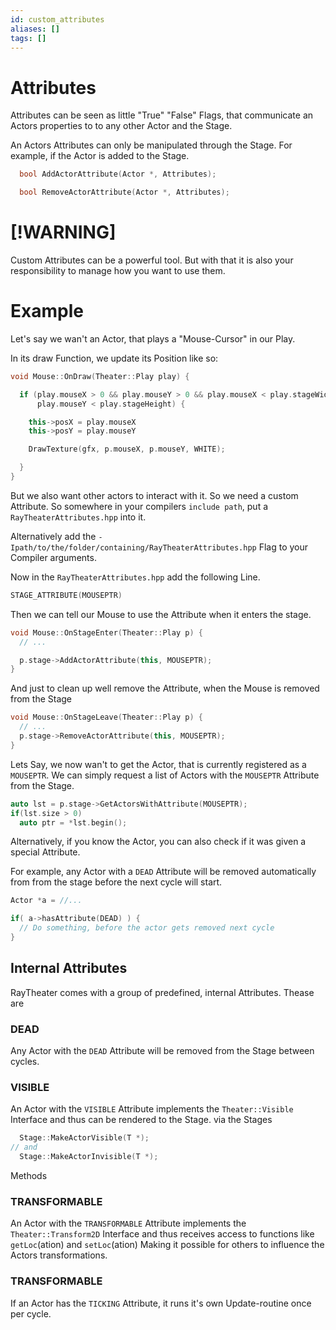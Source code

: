 ```yaml
---
id: custom_attributes
aliases: []
tags: []
---
```


# Attributes

Attributes can be seen as little "True" "False" Flags, that communicate
an Actors properties to to any other Actor and the Stage.

An Actors Attributes can only be manipulated through the Stage.
For example, if the Actor is added to the Stage.

```cpp
  bool AddActorAttribute(Actor *, Attributes);

  bool RemoveActorAttribute(Actor *, Attributes);
```

# [!WARNING]
Custom Attributes can be a powerful tool.
But with that it is also your responsibility to manage how you want to use them.


# Example

Let's say we wan't an Actor, that plays a "Mouse-Cursor" in our Play.

In its draw Function, we update its Position like so:
```cpp
void Mouse::OnDraw(Theater::Play play) {

  if (play.mouseX > 0 && play.mouseY > 0 && play.mouseX < play.stageWidth &&
      play.mouseY < play.stageHeight) {

    this->posX = play.mouseX
    this->posY = play.mouseY

    DrawTexture(gfx, p.mouseX, p.mouseY, WHITE);

  }
}
```

But we also want other actors to interact with it.
So we need a custom Attribute.
So somewhere in your compilers `include path`, put a `RayTheaterAttributes.hpp` into it.

Alternatively add the `-Ipath/to/the/folder/containing/RayTheaterAttributes.hpp` Flag
to your Compiler arguments.

Now in the `RayTheaterAttributes.hpp` add the following Line.
```cpp
STAGE_ATTRIBUTE(MOUSEPTR)
```

Then we can tell our Mouse to use the Attribute when it enters the stage.

```cpp
void Mouse::OnStageEnter(Theater::Play p) {
  // ...

  p.stage->AddActorAttribute(this, MOUSEPTR);
}
```

And just to clean up well remove the Attribute, when the Mouse is removed from the Stage
```cpp
void Mouse::OnStageLeave(Theater::Play p) {
  // ...
  p.stage->RemoveActorAttribute(this, MOUSEPTR);
}
```

Lets Say, we now wan't to get the Actor, that is currently registered as a `MOUSEPTR`.
We can simply request a list of Actors with the `MOUSEPTR` Attribute from the Stage.
```cpp
auto lst = p.stage->GetActorsWithAttribute(MOUSEPTR);
if(lst.size > 0)
  auto ptr = *lst.begin();
```

Alternatively, if you know the Actor, you can also check if it was given a special Attribute.

For example, any Actor with a `DEAD` Attribute will be removed automatically from from the stage 
before the next cycle will start.

```cpp
Actor *a = //...

if( a->hasAttribute(DEAD) ) {
  // Do something, before the actor gets removed next cycle
}
```


## Internal Attributes
RayTheater comes with a group of predefined, internal Attributes.
Thease are 

### DEAD
Any Actor with the `DEAD` Attribute will be removed from the Stage between cycles.

### VISIBLE
An Actor with the `VISIBLE` Attribute implements the `Theater::Visible` Interface and thus can be rendered to the Stage.
via the Stages
```cpp
  Stage::MakeActorVisible(T *);
// and
  Stage::MakeActorInvisible(T *);
```
Methods

### TRANSFORMABLE
An Actor with the `TRANSFORMABLE` Attribute implements the `Theater::Transform2D` Interface and thus receives access to functions like `getLoc`(ation) and `setLoc`(ation)
Making it possible for others to influence the Actors transformations. 

### TRANSFORMABLE
If an Actor has the `TICKING` Attribute, it runs it's own Update-routine once per cycle.
